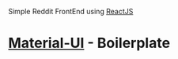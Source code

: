 Simple Reddit FrontEnd using [ReactJS](http://www.reactjs.com)

# [Material-UI](http://callemall.github.io/material-ui/) - Boilerplate
